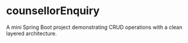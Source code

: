 # counsellorEnquiry
A mini Spring Boot project demonstrating CRUD operations with a clean layered architecture.
